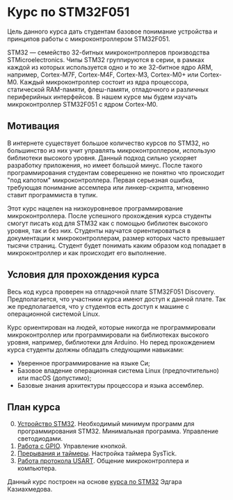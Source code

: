 # Курс по STM32F051

Цель данного курса дать студентам базовое понимание устройства и принципов работы с микроконтроллером STM32F051. 

STM32 — семейство 32-битных микроконтроллеров производства STMicroelectronics. Чипы STM32 группируются в серии, в рамках каждой из которых используется одно и то же 32-битное ядро ARM, например, Cortex-M7F, Cortex-M4F, Cortex-M3, Cortex-M0+ или Cortex-M0. Каждый микроконтроллер состоит из ядра процессора, статической RAM-памяти, флеш-памяти, отладочного и различных периферийных интерфейсов. В нашем курсе мы будем изучать микроконтроллер STM32F051 с ядром Cortex-M0.

## Мотивация

В интернете существует большое количество курсов по STM32, но большинство из них учит управлять микроконтроллером, использую библиотеки высокого уровня. Данный подход сильно ускоряет разработку приложения, но имеет большой минус. После такого программирования студентам соверешенно не понятно что происходит "под капотом" микроконтроллера. Первая серьезная ошибка, требующая понимание ассемлера или линкер-скрипта, мгновенно ставит программиста в тупик. 

Этот курс нацелен на низкоуровневое программирование микроконтроллера. После успешного прохождения курса студенты смогут писать код для STM32 как с помощью библиотек высокого уровня, так и без них. Студенты научатся ориентироваться в документации к микроконтроллерам, размер которых часто превышает тысячи страниц. Студент будет понимать каким образом код попадает в микроконтроллер и как происходит его выполнение. 

## Условия для прохождения курса

Весь код курса проверен на отладочной плате STM32F051 Discovery. Предполагается, что участники курса имеют доступ к данной плате. Так же предполагается, что у студентов есть доступ к машине с операционной системой Linux.

Курс ориентирован на людей, которые никогда не программировали микроконтроллер или программировали на библиотеках высокого уровня, например, библиотеки для Arduino. Но перед прохождением курса студенты должны обладать следующими навыками:
- Уверенное программирование на языке Си;
- Базовое владение операционная система Linux (предпочтительно) или macOS (допустимо);
- Базовые знания архитектуры процессора и языка ассемблер.

## План курса

0. [Устройство STM32](./labs/00_blinkled). Необходимый минимум программ для программирования STM32. Минимальная программа. Управление светодиодами.
1. [Работа с GPIO](./labs/01_gpio). Управление кнопкой.
2. [Прерывания и таймеры](./labs/02_systick). Настройка таймера SysTick.
3. [Работа протокола USART](./labs/03_uart). Общение микроконтроллера и компьютера.

Данный курс построен на основе [курса по STM32](https://github.com/edosedgar/stm32f0_ARM) Эдгара Казиахмедова.
